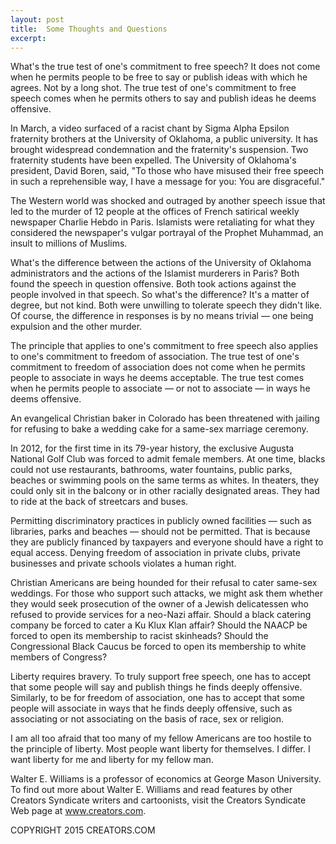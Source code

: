 ```yaml
---
layout: post
title:  Some Thoughts and Questions
excerpt:
---
```


What's the true test of one's commitment to free speech? It does not come when he permits people to be free to say or publish ideas with which he agrees. Not by a long shot. The true test of one's commitment to free speech comes when he permits others to say and publish ideas he deems offensive.

In March, a video surfaced of a racist chant by Sigma Alpha Epsilon fraternity brothers at the University of Oklahoma, a public university. It has brought widespread condemnation and the fraternity's suspension. Two fraternity students have been expelled. The University of Oklahoma's president, David Boren, said, "To those who have misused their free speech in such a reprehensible way, I have a message for you: You are disgraceful."

The Western world was shocked and outraged by another speech issue that led to the murder of 12 people at the offices of French satirical weekly newspaper Charlie Hebdo in Paris. Islamists were retaliating for what they considered the newspaper's vulgar portrayal of the Prophet Muhammad, an insult to millions of Muslims.

What's the difference between the actions of the University of Oklahoma administrators and the actions of the Islamist murderers in Paris? Both found the speech in question offensive. Both took actions against the people involved in that speech. So what's the difference? It's a matter of degree, but not kind. Both were unwilling to tolerate speech they didn't like. Of course, the difference in responses is by no means trivial — one being expulsion and the other murder.

The principle that applies to one's commitment to free speech also applies to one's commitment to freedom of association. The true test of one's commitment to freedom of association does not come when he permits people to associate in ways he deems acceptable. The true test comes when he permits people to associate — or not to associate — in ways he deems offensive.

An evangelical Christian baker in Colorado has been threatened with jailing for refusing to bake a wedding cake for a same-sex marriage ceremony.

 In 2012, for the first time in its 79-year history, the exclusive Augusta National Golf Club was forced to admit female members. At one time, blacks could not use restaurants, bathrooms, water fountains, public parks, beaches or swimming pools on the same terms as whites. In theaters, they could only sit in the balcony or in other racially designated areas. They had to ride at the back of streetcars and buses.

Permitting discriminatory practices in publicly owned facilities — such as libraries, parks and beaches — should not be permitted. That is because they are publicly financed by taxpayers and everyone should have a right to equal access. Denying freedom of association in private clubs, private businesses and private schools violates a human right.

Christian Americans are being hounded for their refusal to cater same-sex weddings. For those who support such attacks, we might ask them whether they would seek prosecution of the owner of a Jewish delicatessen who refused to provide services for a neo-Nazi affair. Should a black catering company be forced to cater a Ku Klux Klan affair? Should the NAACP be forced to open its membership to racist skinheads? Should the Congressional Black Caucus be forced to open its membership to white members of Congress?

Liberty requires bravery. To truly support free speech, one has to accept that some people will say and publish things he finds deeply offensive. Similarly, to be for freedom of association, one has to accept that some people will associate in ways that he finds deeply offensive, such as associating or not associating on the basis of race, sex or religion.

I am all too afraid that too many of my fellow Americans are too hostile to the principle of liberty. Most people want liberty for themselves. I differ. I want liberty for me and liberty for my fellow man.

Walter E. Williams is a professor of economics at George Mason University. To find out more about Walter E. Williams and read features by other Creators Syndicate writers and cartoonists, visit the Creators Syndicate Web page at www.creators.com.

COPYRIGHT 2015 CREATORS.COM
